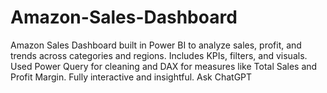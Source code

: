 # Amazon-Sales-Dashboard
Amazon Sales Dashboard built in Power BI to analyze sales, profit, and trends across categories and regions. Includes KPIs, filters, and visuals. Used Power Query for cleaning and DAX for measures like Total Sales and Profit Margin. Fully interactive and insightful.          Ask ChatGPT
